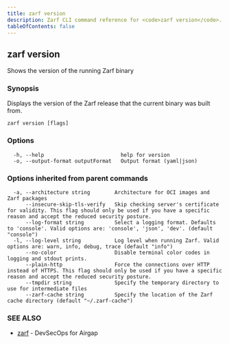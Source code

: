 ```yaml
---
title: zarf version
description: Zarf CLI command reference for <code>zarf version</code>.
tableOfContents: false
---
```


<!-- Page generated by Zarf; DO NOT EDIT -->

## zarf version

Shows the version of the running Zarf binary

### Synopsis

Displays the version of the Zarf release that the current binary was built from.

```
zarf version [flags]
```

### Options

```
  -h, --help                         help for version
  -o, --output-format outputFormat   Output format (yaml|json)
```

### Options inherited from parent commands

```
  -a, --architecture string        Architecture for OCI images and Zarf packages
      --insecure-skip-tls-verify   Skip checking server's certificate for validity. This flag should only be used if you have a specific reason and accept the reduced security posture.
      --log-format string          Select a logging format. Defaults to 'console'. Valid options are: 'console', 'json', 'dev'. (default "console")
  -l, --log-level string           Log level when running Zarf. Valid options are: warn, info, debug, trace (default "info")
      --no-color                   Disable terminal color codes in logging and stdout prints.
      --plain-http                 Force the connections over HTTP instead of HTTPS. This flag should only be used if you have a specific reason and accept the reduced security posture.
      --tmpdir string              Specify the temporary directory to use for intermediate files
      --zarf-cache string          Specify the location of the Zarf cache directory (default "~/.zarf-cache")
```

### SEE ALSO

* [zarf](/commands/zarf/)	 - DevSecOps for Airgap

